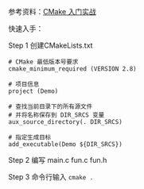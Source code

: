
参考资料：[CMake 入门实战](https://www.hahack.com/codes/cmake/)

快速入手：

Step 1  创建CMakeLists.txt

```
# CMake 最低版本号要求
cmake_minimum_required (VERSION 2.8)

# 项目信息
project (Demo)

# 查找当前目录下的所有源文件
# 并将名称保存到 DIR_SRCS 变量
aux_source_directory(. DIR_SRCS)

# 指定生成目标
add_executable(Demo ${DIR_SRCS})
```

Step 2 编写 main.c fun.c fun.h

Step 3 命令行输入 `cmake .`

